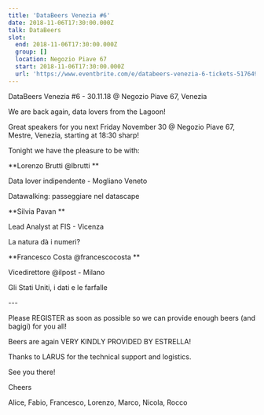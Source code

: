 ```yaml
---
title: 'DataBeers Venezia #6'
date: 2018-11-06T17:30:00.000Z
talk: DataBeers
slot:
  end: 2018-11-06T17:30:00.000Z
  group: []
  location: Negozio Piave 67
  start: 2018-11-06T17:30:00.000Z
  url: 'https://www.eventbrite.com/e/databeers-venezia-6-tickets-51764979447#'
---
```

DataBeers Venezia #6 - 30.11.18 @ Negozio Piave 67, Venezia



We are back again, data lovers from the Lagoon!



Great speakers for you next Friday November 30 @ Negozio Piave 67, Mestre, Venezia, starting at 18:30 sharp!



Tonight we have the pleasure to be with:



**Lorenzo Brutti @lbrutti
**

Data lover indipendente - Mogliano Veneto

Datawalking: passeggiare nel datascape



**Silvia Pavan
**

Lead Analyst at FIS - Vicenza

La natura dà i numeri?



**Francesco Costa @francescocosta
**

Vicedirettore @ilpost - Milano

Gli Stati Uniti, i dati e le farfalle



\---


Please REGISTER as soon as possible so we can provide enough beers (and bagigi) for you all!


Beers are again VERY KINDLY PROVIDED BY ESTRELLA!

Thanks to LARUS for the technical support and logistics.



See you there!


Cheers



Alice, Fabio, Francesco, Lorenzo, Marco, Nicola, Rocco
